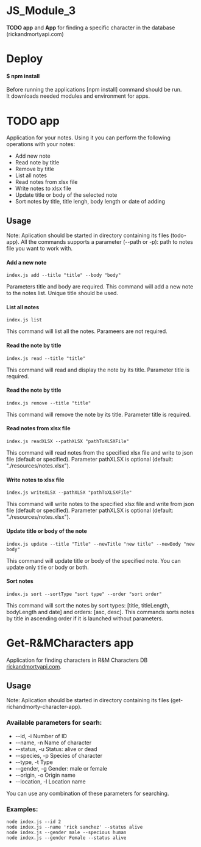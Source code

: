 # JS_Module_3
**TODO app** and **App** for finding a specific character in the database (rickandmortyapi.com)

# Deploy

#### $ npm install

Before running the applications [npm install] command should be run.<br>
It downloads needed modules and environment for apps.

# TODO app
Application for your notes. Using it you can perform the following operations with your notes: 
- Add new note
- Read note by title
- Remove by title
- List all notes
- Read notes from xlsx file
- Write notes to xlsx file
- Update title or body of the selected note
- Sort notes by title, title lengh, body length or date of adding

## Usage
Note: Aplication should be started in directory containing its files (todo-app).
All the commands supports a parameter (--path or -p): path to notes file you want to work with.

#### Add a new note
```
index.js add --title "title" --body "body"
```
Parameters title and body are required.
This command will add a new note to the notes list. Unique title should be used.

#### List all notes
```
index.js list
```
This command will list all the notes. Parameers are not required.

#### Read the note by title
```
index.js read --title "title"
```
This command will read and display the note by its title. Parameter title is required.

#### Read the note by title
```
index.js remove --title "title"
```
This command will remove the note by its title. Parameter title is required.

#### Read notes from xlsx file
```
index.js readXLSX --pathXLSX "pathToXLSXFile"
```
This command will read notes from the specified xlsx file and write to json file (default or specified). Parameter pathXLSX is optional (default: "./resources/notes.xlsx").

#### Write notes to xlsx file
```
index.js writeXLSX --pathXLSX "pathToXLSXFile"
```
This command will write notes to the specified xlsx file and write from json file (default or specified). Parameter pathXLSX is optional (default: "./resources/notes.xlsx").

#### Update title or body of the note
```
index.js update --title "Title" --newTitle "new title" --newBody "new body"
```
This command will update title or body of the specified note. You can update only title or body or both.

#### Sort notes
```
index.js sort --sortType "sort type" --order "sort order"
```
This command will sort the notes by sort types: [title, titleLength, bodyLength and date] and orders: [asc, desc]. This commands sorts notes by title in ascending order if it is launched without parameters.


# Get-R&MCharacters app
Application for finding characters in R&M Characters DB [rickandmortyapi.com](https://rickandmortyapi.com/).

## Usage
Note: Aplication should be started in directory containing its files (get-richandmorty-character-app).

### Available parameters for searh:

* --id, -i         Number of ID
* --name, -n       Name of character
* --status, -u   Status: alive or dead
* --species, -p  Species of character
* --type, -t       Type
* --gender, -g     Gender: male or female
* --origin, -o     Origin name
* --location, -l   Location name

You can use any combination of these parameters for searching.

### Examples:
`node index.js --id 2`<br>
`node index.js --name 'rick sanchez' --status alive`<br>
`node index.js --gender male --specious human`<br>
`node index.js --gender Female --status alive`<br>



